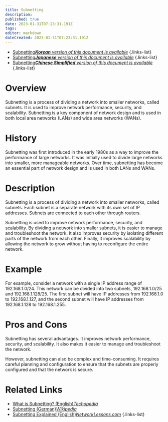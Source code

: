 ```yaml
---
title: Subnetting
description: 
published: true
date: 2023-01-31T07:23:31.191Z
tags: 
editor: markdown
dateCreated: 2023-01-31T07:23:31.191Z
---
```


- [Subnetting***Korean** version of this document is available*](/ko/Knowledge-base/Dictionary/subnetting)
{.links-list}
- [Subnetting***Japanese** version of this document is available*](/ja/Knowledge-base/Dictionary/subnetting)
{.links-list}
- [Subnetting***Chinese Simplified** version of this document is available*](/zh/Knowledge-base/Dictionary/subnetting)
{.links-list}


# Overview
Subnetting is a process of dividing a network into smaller networks, called subnets. It is used to improve network performance, security, and scalability. Subnetting is a key component of network design and is used in both local area networks (LANs) and wide area networks (WANs).

# History
Subnetting was first introduced in the early 1980s as a way to improve the performance of large networks. It was initially used to divide large networks into smaller, more manageable networks. Over time, subnetting has become an essential part of network design and is used in both LANs and WANs.

# Description
Subnetting is a process of dividing a network into smaller networks, called subnets. Each subnet is a separate network with its own set of IP addresses. Subnets are connected to each other through routers.

Subnetting is used to improve network performance, security, and scalability. By dividing a network into smaller subnets, it is easier to manage and troubleshoot the network. It also improves security by isolating different parts of the network from each other. Finally, it improves scalability by allowing the network to grow without having to reconfigure the entire network.

# Example
For example, consider a network with a single IP address range of 192.168.1.0/24. This network can be divided into two subnets, 192.168.1.0/25 and 192.168.1.128/25. The first subnet will have IP addresses from 192.168.1.0 to 192.168.1.127, and the second subnet will have IP addresses from 192.168.1.128 to 192.168.1.255.

# Pros and Cons
Subnetting has several advantages. It improves network performance, security, and scalability. It also makes it easier to manage and troubleshoot the network.

However, subnetting can also be complex and time-consuming. It requires careful planning and configuration to ensure that the subnets are properly configured and that the network is secure.

# Related Links
- [What is Subnetting? (English)*Techopedia*](https://www.techopedia.com/definition/25597/subnetting)
- [Subnetting (German)*Wikipedia*](https://de.wikipedia.org/wiki/Subnetting)
- [Subnetting Explained (English)*NetworkLessons.com*](https://networklessons.com/subnetting/subnetting-explained)
{.links-list}